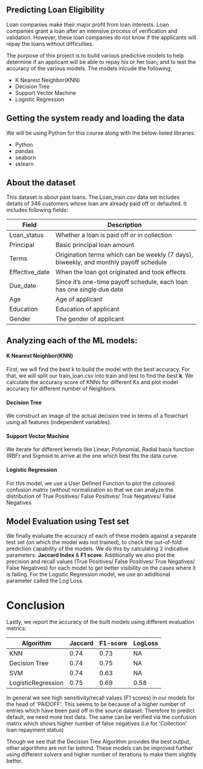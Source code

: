 ## Predicting Loan Eligibility
Loan companies make their major profit from loan interests. Loan companies grant a loan after an intensive process of verification and validation. However, these loan companies do not know if the applicants will repay the loans without difficulties.

The purpose of this project is to build various predictive models to help determine if an applicant will be able to repay his or her loan, and to test the accuracy of the various models. 
The models inlcude the following:
* K Nearest Neighbor(KNN)
* Decision Tree
* Support Vector Machine
* Logistic Regression

## Getting the system ready and loading the data
We will be using Python for this course along with the below-listed libraries:
* Python
* pandas
* seaborn
* sklearn

## About the dataset
This dataset is about past loans. The Loan_train.csv data set includes details of 346 customers whose loan are already paid off or defaulted. It includes following fields:

| Field          | Description                                                                           |
|----------------|---------------------------------------------------------------------------------------|
| Loan_status    | Whether a loan is paid off or in collection                                           |
| Principal      | Basic principal loan amount                                                    |
| Terms          | Origination terms which can be weekly (7 days), biweekly, and monthly payoff schedule |
| Effective_date | When the loan got originated and took effects                                         |
| Due_date       | Since it’s one-time payoff schedule, each loan has one single due date                |
| Age            | Age of applicant                                                                      |
| Education      | Education of applicant                                                                |
| Gender         | The gender of applicant                                                               |


## Analyzing each of the ML models:

#### K Nearest Neighbor(KNN)
First, we will find the best k to build the model with the best accuracy. For that, we will split our train_loan.csv into train and test to find the best __k__. We calculate the accuracy score of KNNs for different Ks and plot model accuracy for different number of Neighbors.

#### Decision Tree
We construct an image of the actual decision tree in terms of a flowchart using all features (independent variables).

#### Support Vector Machine
We iterate for different kernels like Linear, Polynomial, Radial basis function (RBF) and Sigmoid to arrive at the one which best fits the data curve.

#### Logistic Regression
For this model, we use a User Defined Function to plot the coloured confusion matrix (without normalization so that we can analyze the distribution of True Positives/ False Positives/ True Negatives/ False Negatives 

## Model Evaluation using Test set
We finally evaluate the accuracy of each of these models against a separate test set (on which the model was not trained), to check the out-of-fold prediction capability of the models. We do this by calculating 2 indicative parameters: __Jaccard Index__ & __F1 score__. Additionally we also plot the precision and recall values (True Positives/ False Positives/ True Negatives/ False Negatives) for each model to get better visibility on the cases where it is failing. For the Logistic Regression model, we use an adiditional parameter called the Log Loss.

# Conclusion
Lastly, we report the accuracy of the built models using different evaluation metrics:

| Algorithm          | Jaccard | F1-score | LogLoss |
|--------------------|---------|----------|---------|
| KNN                | 0.74    | 0.73    | NA      |
| Decision Tree      | 0.74    | 0.75     | NA      |
| SVM                | 0.74    | 0.63     | NA      |
| LogisticRegression | 0.75    | 0.69     | 0.58    |

In general we see high sensitivity/recall values (F1 scores) in our models for the head of 'PAIDOFF'. This seems to be because of a higher number of entries which have been paid off in the source dataset. Therefore to predict default, we need more test data. The same can be verified via the confusion matrix which shows higher number of false negatives (i.e for 'Collection' loan repayment status)

Though we see that the Decision Tree Algorithm provides the best output, other algorithms are not far behind. These models can be improved further using different solvers and higher number of iterations to make them slightly better.
